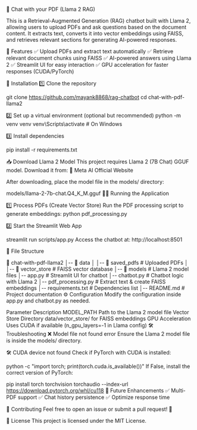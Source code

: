 📄 Chat with your PDF (Llama 2 RAG)

This is a Retrieval-Augmented Generation (RAG) chatbot built with Llama 2, allowing users to upload PDFs and ask questions based on the document content. It extracts text, converts it into vector embeddings using FAISS, and retrieves relevant sections for generating AI-powered responses.

🚀 Features
✅ Upload PDFs and extract text automatically
✅ Retrieve relevant document chunks using FAISS
✅ AI-powered answers using Llama 2
✅ Streamlit UI for easy interaction
✅ GPU acceleration for faster responses (CUDA/PyTorch)

📌 Installation
1️⃣ Clone the repository

git clone https://github.com/mayank8868/rag-chatbot
cd chat-with-pdf-llama2

2️⃣ Set up a virtual environment (optional but recommended)
python -m venv venv
venv\Scripts\activate  # On Windows

3️⃣ Install dependencies

pip install -r requirements.txt

📥 Download Llama 2 Model
This project requires Llama 2 (7B Chat) GGUF model. Download it from:
🔗 Meta AI Official Website

After downloading, place the model file in the models/ directory:

models/llama-2-7b-chat.Q4_K_M.gguf
🏃‍♂️ Running the Application

1️⃣ Process PDFs (Create Vector Store)
Run the PDF processing script to generate embeddings:
python pdf_processing.py

2️⃣ Start the Streamlit Web App

streamlit run scripts/app.py
Access the chatbot at: http://localhost:8501

📜 File Structure

📂 chat-with-pdf-llama2
│-- 📂 data
│   │-- 📂 saved_pdfs          # Uploaded PDFs
│   │-- 📂 vector_store        # FAISS vector database
│-- 📂 models                  # Llama 2 model files
│-- app.py                     # Streamlit UI for chatbot
│-- chatbot.py                 # Chatbot logic with Llama 2
│-- pdf_processing.py           # Extract text & create FAISS embeddings
│-- requirements.txt            # Dependencies list
│-- README.md                   # Project documentation
⚙️ Configuration
Modify the configuration inside app.py and chatbot.py as needed.

Parameter	Description
MODEL_PATH	Path to the Llama 2 model file
Vector Store Directory	data/vector_store/ for FAISS embeddings
GPU Acceleration	Uses CUDA if available (n_gpu_layers=-1 in Llama config)
🛠️ Troubleshooting
❌ Model file not found error
Ensure the Llama 2 model file is inside the models/ directory.

🛠️ CUDA device not found
Check if PyTorch with CUDA is installed:


python -c "import torch; print(torch.cuda.is_available())"
If False, install the correct version of PyTorch:


pip install torch torchvision torchaudio --index-url https://download.pytorch.org/whl/cu118
📌 Future Enhancements
✅ Multi-PDF support
✅ Chat history persistence
✅ Optimize response time

🤝 Contributing
Feel free to open an issue or submit a pull request! 🚀

📜 License
This project is licensed under the MIT License.
